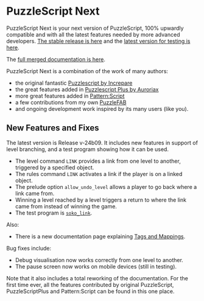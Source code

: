 # PuzzleScript Next

PuzzleScript Next is your next version of PuzzleScript, 100% upwardly compatible and with all the latest features needed by more advanced developers.
[The stable release is here](https://puzzlescriptnext.polyomino.com/) and the [latest version for testing is here](https://david-pfx.github.io/PuzzleScriptNext/src/index.html).

The [full merged documentation is here](https://david-pfx.github.io/PuzzleScriptNext/src/Documentation).

PuzzleScript Next is a combination of the work of many authors:
* the original fantastic [Puzzlescript by Increpare](https://github.com/increpare/PuzzleScript)
* the great features added in [Puzzlescript Plus by Auroriax](https://github.com/Auroriax/PuzzleScriptPlus)
* more great features added in [Pattern:Script](https://clementsparrow.github.io/Pattern-Script)
* a few contributions from my own [PuzzleFAB](https://github.com/david-pfx/PuzzleFAB)
* and ongoing development work inspired by its many users (like you).

## New Features and Fixes

The latest version is Release v-24b09. 
It includes new features in support of level branching, and a test program showing how it can be used.

* The level command `LINK` provides a link from one level to another, triggered by a specified object.
* The rules command `LINK` activates a link if the player is on a linked object.
* The prelude option `allow_undo_level` allows a player to go back where a link came from.
* Winning a level reached by a level triggers a return to where the link came from instead of winning the game.
* The test program is [`soko_link`](https://david-pfx.github.io/PuzzleScriptNext/src/editor.html?demo=next/soko_link).

Also:
* There is a new documentation page explaining [Tags and Mappings](https://david-pfx.github.io/PuzzleScriptNext/src/Documentation/tags_and_mappings.html).

Bug fixes include:
* Debug visualisation now works correctly from one level to another.
* The pause screen now works on mobile devices (still in testing).

Note that it also includes a total reworking of the documentation.
For the first time ever, all the features contributed by original PuzzleScript, PuzzleScriptPlus and Pattern:Script can be found in this one place.

